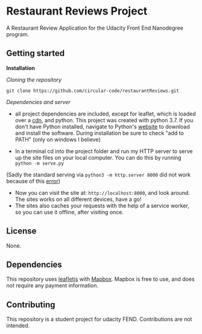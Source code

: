# Restaurant Reviews Project

A Restaurant Review Application for the Udacity Front End Nanodegree program.

## Getting started

**Installation**

_Cloning the repository_

```
git clone https://github.com/circular-code/restaurantReviews.git
```

_Dependencies and server_

- all project dependencies are included, except for leaflet, which is loaded over a [cdn](https://unpkg.com/leaflet@1.3.1), and python. This project was created with python 3.7. If you don't have Python installed, navigate to Python's [website](https://www.python.org/) to download and install the software. During installation be sure to check "add to PATH" (only on windows I believe)

- In a terminal cd into the project folder and run my HTTP server to serve up the site files on your local computer. You can do this by running `python -m serve.py`

(Sadly the standard serving via `python3 -m http.server 8000` did not work because of this [error](https://stackoverflow.com/questions/49566059/service-worker-registration-error-unsupported-mime-type-text-html))

- Now you can visit the site at: `http://localhost:8000`, and look around. The sites works on all different devices, have a go!
- The sites also caches your requests with the help of a service worker, so you can use it offline, after visiting once.

## License

None.

## Dependencies

This repository uses [leafletjs](https://leafletjs.com/) with [Mapbox](https://www.mapbox.com/). Mapbox is free to use, and does not require any payment information.

## Contributing

This repository is a student project for udacity FEND. Contributions are not intended.
